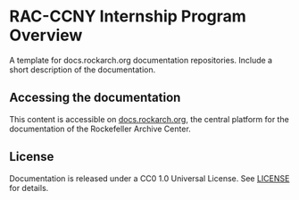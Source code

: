 # RAC-CCNY Internship Program Overview
A template for docs.rockarch.org documentation repositories. Include a short description of the documentation.

## Accessing the documentation
This content is accessible on [docs.rockarch.org](docs.rockarch.org), the central platform for the documentation of the Rockefeller Archive Center.

## License
Documentation is released under a CC0 1.0 Universal License. See [LICENSE](LICENSE.md) for details.
